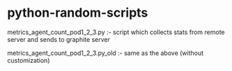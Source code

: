 # python-random-scripts

metrics_agent_count_pod1_2_3.py :- script which collects stats from remote server and sends to graphite server

metrics_agent_count_pod1_2_3.py_old :- same as the above (without customization)
